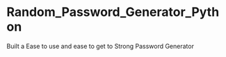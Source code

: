# Random_Password_Generator_Python
Built a Ease  to use and ease to get to Strong Password Generator
